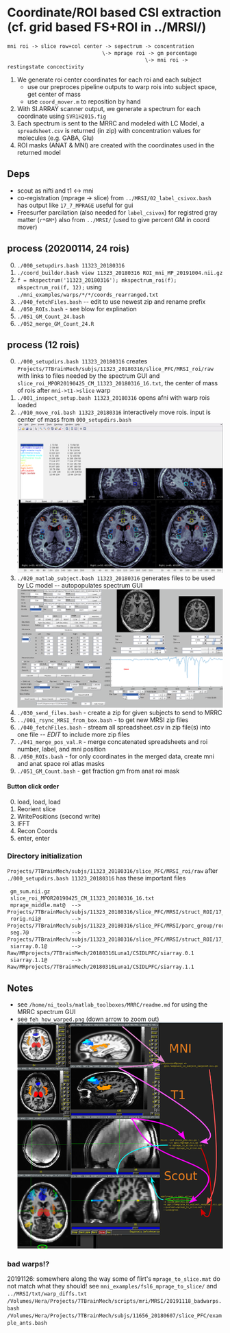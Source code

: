 # Coordinate/ROI based CSI extraction (cf. grid based FS+ROI in ../MRSI/)

```
mni roi -> slice row+col center -> sepectrum -> concentration
                               \-> mprage roi -> gm percentage
                                             \-> mni roi -> restingstate concectivity
```

1. We generate roi center coordinates for each roi and each subject
   * use our preproces pipeline outputs to warp rois into subject space, get center of mass
   * use `coord_mover.m` to reposition by hand
2. With SI.ARRAY scanner output, we generate a spectrum for each coordinate using `SVR1H2015.fig`
3. Each spectrum is sent to the MRRC and modeled with LC Model, a `spreadsheet.csv` is returned (in zip) with concentration values for molecules (e.g. GABA, Glu)
4. ROI masks (ANAT & MNI) are created with the coordinates used in the returned model

## Deps
  * scout as nifti and t1 <-> mni 
  * co-registration (mprage -> slice) from `../MRSI/02_label_csivox.bash` has output like `17_7_MPRAGE` useful for gui
  * Freesurfer parcilation (also needed for `label_csivox`) for registred gray matter (`r*GM*`) also from  `../MRSI/` (used to give percent GM in coord mover)

## process (20200114, 24 rois)
 0. `./000_setupdirs.bash 11323_20180316`
 1. `./coord_builder.bash view 11323_20180316 ROI_mni_MP_20191004.nii.gz`
 2. `f = mkspectrum('11323_20180316'); mkspectrum_roi(f); mkspectrum_roi(f, 12);` using ` ./mni_examples/warps/*/*/coords_rearranged.txt`
 3. `./040_fetchFiles.bash` -- edit to use newest zip and rename prefix
 4. `./050_ROIs.bash` - see blow for explination
 5. `./051_GM_Count_24.bash` 
 6. `./052_merge_GM_Count_24.R`
 
## process (12 rois)
 0. `./000_setupdirs.bash 11323_20180316` creates `Projects/7TBrainMech/subjs/11323_20180316/slice_PFC/MRSI_roi/raw` with links to files needed by the spectrum GUI and `slice_roi_MPOR20190425_CM_11323_20180316_16.txt`, the  center of mass of rois after `mni->t1->slice` warp
 0. `./001_inspect_setup.bash 11323_20180316` opens afni with warp rois loaded
 0. `./010_move_roi.bash 11323_20180316` interactively move rois. input is center of mass from `000_setupdirs.bash`
 ![mover screenshot](./img/coord_mover.png?raw=True)
 0. `./020_matlab_subject.bash 11323_20180316` generates files to be used by LC model -- autopopulates spectrum GUI
 ![mover screenshot](./img/spectrum_ml.png?raw=True)
 0. `./030_send_files.bash` - create a zip for given subjects to send to MRRC
 0. `../001_rsync_MRSI_from_box.bash` - to get new MRSI zip files
 0. `./040_fetchFiles.bash` - stream all spreadsheet.csv in zip file(s) into one file -- *EDIT* to include more zip files
 0. `./041_merge_pos_val.R` - merge concatenated spreadsheets and roi number, label, and mni position
 0. `./050_ROIs.bash`       - for only coordinates in the merged data, create mni and anat space roi atlas masks
 0. `./051_GM_Count.bash`   - get fraction gm from anat roi mask

#### Button click order
 0. load, load, load
 0. Reorient slice
 0. WritePositions (second write)
 0. IFFT
 0. Recon Coords
 0. enter, enter

### Directory initialization
`Projects/7TBrainMech/subjs/11323_20180316/slice_PFC/MRSI_roi/raw` after `./000_setupdirs.bash 11323_20180316` has these important files

```
 gm_sum.nii.gz
 slice_roi_MPOR20190425_CM_11323_20180316_16.txt
 mprage_middle.mat@  --> Projects/7TBrainMech/subjs/11323_20180316/slice_PFC/MRSI/struct_ROI/17_7_FlipLR.MPRAGE
 rorig.nii@          --> Projects/7TBrainMech/subjs/11323_20180316/slice_PFC/MRSI/parc_group/rorig.nii
 seg.7@              --> Projects/7TBrainMech/subjs/11323_20180316/slice_PFC/MRSI/struct_ROI/17_7_FlipLR.MPRAGE
 siarray.0.1@        --> Raw/MRprojects/7TBrainMech/20180316Luna1/CSIDLPFC/siarray.0.1
 siarray.1.1@        --> Raw/MRprojects/7TBrainMech/20180316Luna1/CSIDLPFC/siarray.1.1
```

## Notes
  * see `/home/ni_tools/matlab_toolboxes/MRRC/readme.md` for using the MRRC spectrum GUI
  * see `feh how_warped.png` (down arrow to zoom out)
 ![mover screenshot](./img/how_warped.png?raw=True)

### bad warps!?
20191126: somewhere along the way some of flirt's `mprage_to_slice.mat` do not match what they should!
see `mni_examples/fsl6_mprage_to_slice/` and `../MRSI/txt/warp_diffs.txt`
 `/Volumes/Hera/Projects/7TBrainMech/scripts/mri/MRSI/20191118_badwarps.bash`
 `/Volumes/Hera/Projects/7TBrainMech/subjs/11656_20180607/slice_PFC/example_ants.bash`
